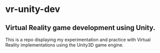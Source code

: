 # vr-unity-dev
## Virtual Reality game development using Unity.
This is a repo displaying my experimentation and practice with Virtual Reality implementations using the Unity3D game engine.

